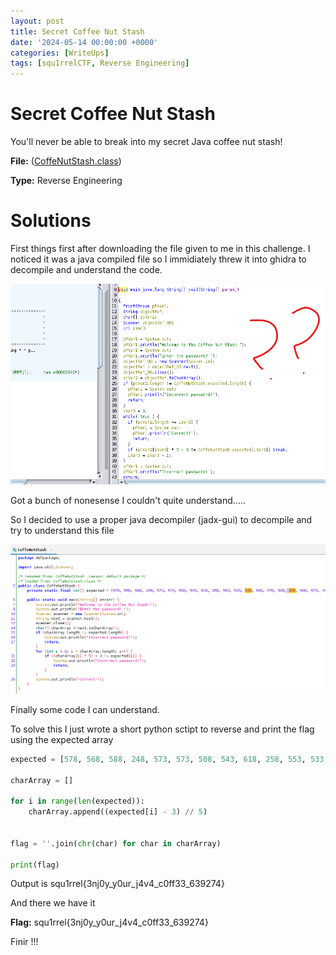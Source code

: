 ```yaml
---
layout: post
title: Secret Coffee Nut Stash
date: '2024-05-14 00:00:00 +0000'
categories: [WriteUps]
tags: [squ1rrelCTF, Reverse Engineering]  
---
```


# Secret Coffee Nut Stash

You'll never be able to break into my secret Java coffee nut stash!

**File:** ([CoffeNutStash.class](/assets/img/SecretCoffeeNutSlash/CoffeNutStash.class))

**Type:** Reverse Engineering

# Solutions
First things first after downloading the file given to me in this challenge. I noticed it was a java compiled file so I immidiately threw it into ghidra to decompile and understand the code. 

![ghidra_screenshot](/assets/img/SecretCoffeeNutSlash/ghidra_screenshot.png)

Got a bunch of nonesense I couldn't quite understand.....

So I decided to use a proper java decompiler (jadx-gui) to decompile and try to understand this file

![jadx-gui_screenshot](/assets/img/SecretCoffeeNutSlash/jadx-gui_screenshot.png)

Finally some code I can understand.

To solve this I just wrote a short python sctipt to reverse and print the flag using the expected array


```python
expected = [578, 568, 588, 248, 573, 573, 508, 543, 618, 258, 553, 533, 243, 608, 478, 608, 243, 588, 573, 478, 533, 263, 593, 263, 478, 498, 243, 513, 513, 258, 258, 478, 273, 258, 288, 253, 278, 263, 628]

charArray = []

for i in range(len(expected)):
    charArray.append((expected[i] - 3) // 5)


flag = ''.join(chr(char) for char in charArray)

print(flag)
```

Output is squ1rrel{3nj0y_y0ur_j4v4_c0ff33_639274}

And there we have it 

**Flag:** squ1rrel{3nj0y_y0ur_j4v4_c0ff33_639274}

Finir !!!
